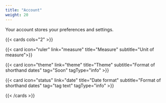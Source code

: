 ```yaml
---
title: "Account"
weight: 20
---
```


Your account stores your preferences and settings.

{{< cards cols="2" >}}

{{< card icon="ruler" link="measure"  title="Measure" subtitle="Unit of measure">}}

{{< card icon="theme" link="theme"  title="Theme" subtitle="Format of shorthand dates" tag="Soon" tagType="info" >}}

{{< card icon="status" link="date"  title="Date format" subtitle="Format of shorthand dates" tag="tag text" tagType="info" >}}


{{< /cards >}}
